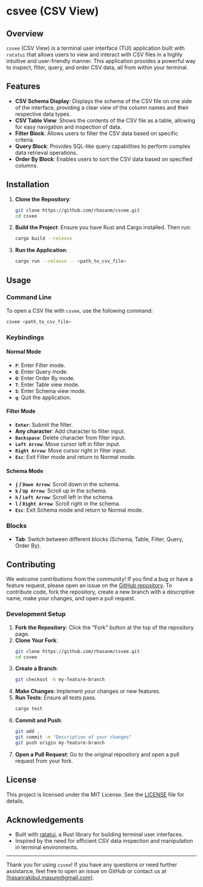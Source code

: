 # csvee (CSV View)

## Overview

`csvee` (CSV View) is a terminal user interface (TUI) application built with `ratatui` that allows users to view and interact with CSV files in a highly intuitive and user-friendly manner. This application provides a powerful way to inspect, filter, query, and order CSV data, all from within your terminal.

## Features

- **CSV Schema Display**: Displays the schema of the CSV file on one side of the interface, providing a clear view of the column names and their respective data types.
- **CSV Table View**: Shows the contents of the CSV file as a table, allowing for easy navigation and inspection of data.
- **Filter Block**: Allows users to filter the CSV data based on specific criteria.
- **Query Block**: Provides SQL-like query capabilities to perform complex data retrieval operations.
- **Order By Block**: Enables users to sort the CSV data based on specified columns.

## Installation

1. **Clone the Repository**:
    ```bash
    git clone https://github.com/rhasanm/csvee.git
    cd csvee
    ```

2. **Build the Project**:
    Ensure you have Rust and Cargo installed. Then run:
    ```bash
    cargo build --release
    ```

3. **Run the Application**:
    ```bash
    cargo run --release -- <path_to_csv_file>
    ```

## Usage

### Command Line

To open a CSV file with `csvee`, use the following command:
```bash
csvee <path_to_csv_file>
```

### Keybindings

#### Normal Mode
- **`F`**: Enter Filter mode.
- **`Q`**: Enter Query mode.
- **`O`**: Enter Order By mode.
- **`T`**: Enter Table view mode.
- **`S`**: Enter Schema view mode.
- **`q`**: Quit the application.

#### Filter Mode
- **`Enter`**: Submit the filter.
- **Any character**: Add character to filter input.
- **`Backspace`**: Delete character from filter input.
- **`Left Arrow`**: Move cursor left in filter input.
- **`Right Arrow`**: Move cursor right in filter input.
- **`Esc`**: Exit Filter mode and return to Normal mode.

#### Schema Mode
- **`j` / `Down Arrow`**: Scroll down in the schema.
- **`k` / `Up Arrow`**: Scroll up in the schema.
- **`h` / `Left Arrow`**: Scroll left in the schema.
- **`l` / `Right Arrow`**: Scroll right in the schema.
- **`Esc`**: Exit Schema mode and return to Normal mode.

### Blocks
- **Tab**: Switch between different blocks (Schema, Table, Filter, Query, Order By).

## Contributing

We welcome contributions from the community! If you find a bug or have a feature request, please open an issue on the [GitHub repository](https://github.com/rhasanm/csvee). To contribute code, fork the repository, create a new branch with a descriptive name, make your changes, and open a pull request.

### Development Setup

1. **Fork the Repository**: Click the "Fork" button at the top of the repository page.
2. **Clone Your Fork**: 
    ```bash
    git clone https://github.com/rhasanm/csvee.git
    cd csvee
    ```
3. **Create a Branch**:
    ```bash
    git checkout -b my-feature-branch
    ```
4. **Make Changes**: Implement your changes or new features.
5. **Run Tests**: Ensure all tests pass.
    ```bash
    cargo test
    ```
6. **Commit and Push**:
    ```bash
    git add .
    git commit -m "Description of your changes"
    git push origin my-feature-branch
    ```
7. **Open a Pull Request**: Go to the original repository and open a pull request from your fork.

## License

This project is licensed under the MIT License. See the [LICENSE](LICENSE) file for details.

## Acknowledgements

- Built with [ratatui](https://github.com/tui-rs-revival/ratatui), a Rust library for building terminal user interfaces.
- Inspired by the need for efficient CSV data inspection and manipulation in terminal environments.

---

Thank you for using `csvee`! If you have any questions or need further assistance, feel free to open an issue on GitHub or contact us at [hasanrakibul.masum@gmail.com].
